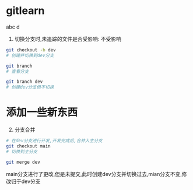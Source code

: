 # gitlearn

abc d

1. 切换分支时,未追踪的文件是否受影响: 不受影响

```bash
git checkout -b dev
# 创建并切换到dev分支

git branch
# 查看分支

git branch dev
# 创建dev分支但不切换
```
# 添加一些新东西

2. 分支合并

```bash
# 在dev分支进行开发,开发完成后,合并入主分支
git checkout main
# 切换到主分支

git merge dev

```

main分支进行了更改,但是未提交,此时创建dev分支并切换过去,mian分支不变,修改归于dev分支
